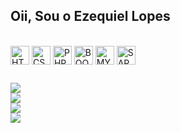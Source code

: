 ## Oii, Sou o Ezequiel Lopes
<div style="display: inline_block"><br>
  <img align="center" alt="HTML5" height="30" src="https://img.shields.io/badge/HTML5-E34F26?style=for-the-badge&logo=html5&logoColor=white">
  <img align="center" alt="CSS3" height="30" src="https://img.shields.io/badge/CSS3-1572B6?style=for-the-badge&logo=css3&logoColor=white">
  <img align="center" alt="PHP" height="30" src="https://img.shields.io/badge/PHP-777BB4?style=for-the-badge&logo=php&logoColor=white">
  <img align="center" alt="BOOTSTRAP" height="30" src="https://img.shields.io/badge/Bootstrap-563D7C?style=for-the-badge&logo=bootstrap&logoColor=white">
  <img align="center" alt="MYSQL" height="30" src="https://img.shields.io/badge/MySQL-00000F?style=for-the-badge&logo=mysql&logoColor=white">
  <img align="center" alt="SAP" height="30" src="https://img.shields.io/badge/SAP-0FAAFF?style=for-the-badge&logo=sap&logoColor=white">
</div>
  
  ##
 
<div> 
 <a href="https://www.linkedin.com/in/ezekky/" target="_blank"><img src="https://img.shields.io/badge/-LinkedIn-%230077B5?style=for-the-badge&logo=linkedin&logoColor=white" target="_blank"></a><br>
 <a href="https://instagram.com/rafaballerini" target="_blank"><img src="https://img.shields.io/badge/-Instagram-%23E4405F?style=for-the-badge&logo=instagram&logoColor=white" target="_blank"></a><br>
 <a href="https://www.twitch.tv/ezekky" target="_blank"><img src="https://img.shields.io/badge/Twitch-9146FF?style=for-the-badge&logo=twitch&logoColor=white" target="_blank"></a><br>
 <a href="https://steamcommunity.com/id/ezekky" target="_blank"><img src="https://img.shields.io/badge/Steam-000000?style=for-the-badge&logo=steam&logoColor=white" target="_blank"></a>
 
</div>
